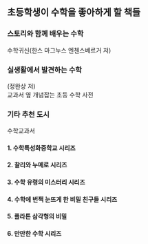 ## 초등학생이 수학을 좋아하게 할 책들  
### 스토리와 함께 배우는 수학  
수학귀신(한스 마그누스 엔첸스베르거 저)  
### 실생활에서 발견하는 수학  
(정완상 저)  
교과서 옆 개념잡는 초등 수학 사전  
### 기타 추천 도시  
수학교과서  
  
#### 1. 수학특성화중학교 시리즈  
#### 2. 찰리와 누메로 시리즈  
#### 3. 수학 유령의 미스터리 시리즈  
#### 4. 수학에 번쩍 눈뜨게 한 비밀 친구들 시리즈  
#### 5. 플라톤 삼각형의 비밀  
#### 6. 만만한 수학 시리즈  
